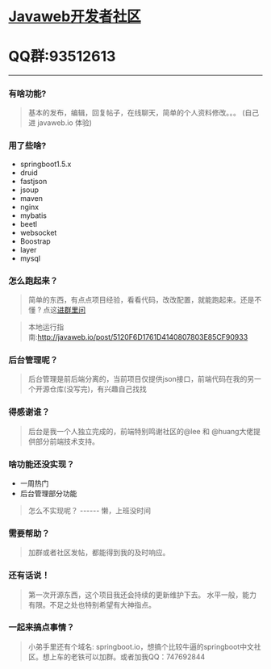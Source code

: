 # [Javaweb开发者社区]( http://javaweb.io)
# QQ群:93512613
***
### 有啥功能?
> 基本的发布，编辑，回复帖子，在线聊天，简单的个人资料修改。。。 (自己进 javaweb.io 体验)

### 用了些啥?
* springboot1.5.x
* druid
* fastjson
* jsoup
* maven
* nginx
* mybatis
* beetl
* websocket
* Boostrap
* layer
* mysql

### 怎么跑起来？
> 简单的东西，有点点项目经验，看看代码，改改配置，就能跑起来。还是不懂 ? 点这[进群里问]( //shang.qq.com/wpa/qunwpa?idkey=0d7bad56dd20ec31ecbc7c354ae89d5169ac83b3a7ccc66744972d5d47cec595)

> 本地运行指南:http://javaweb.io/post/5120F6D1761D4140807803E85CF90933

### 后台管理呢？
> 后台管理是前后端分离的，当前项目仅提供json接口，前端代码在我的另一个开源仓库(没写完)，有兴趣自己找找

### 得感谢谁？
> 后台是我一个人独立完成的，前端特别鸣谢社区的@lee 和 @huang大佬提供部分前端技术支持。

### 啥功能还没实现？
* 一周热门
* 后台管理部分功能
> 怎么不实现呢？  ------ 懒，上班没时间

### 需要帮助？
> 加群或者社区发帖，都能得到我的及时响应。

### 还有话说！
> 第一次开源东西，这个项目我还会持续的更新维护下去。 水平一般，能力有限。不足之处也特别希望有大神指点。

### 一起来搞点事情？
> 小弟手里还有个域名: springboot.io，想搞个比较牛逼的springboot中文社区。想上车的老铁可以加群。或者加我QQ：747692844



